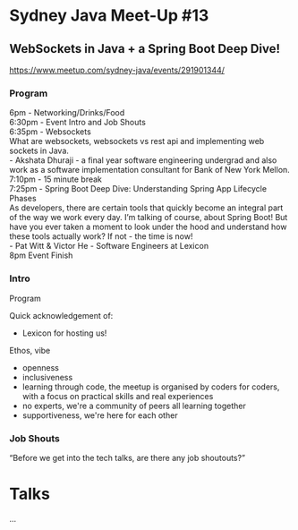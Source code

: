 # Sydney Java Meet-Up #13
## WebSockets in Java + a Spring Boot Deep Dive!
https://www.meetup.com/sydney-java/events/291901344/

### Program
6pm - Networking/Drinks/Food  
6:30pm - Event Intro and Job Shouts  
6:35pm - Websockets  
What are websockets, websockets vs rest api and implementing web sockets in Java.  
\- Akshata Dhuraji - a final year software engineering undergrad and also work as a software implementation consultant for Bank of New York Mellon.  
7:10pm - 15 minute break  
7:25pm - Spring Boot Deep Dive: Understanding Spring App Lifecycle Phases  
As developers, there are certain tools that quickly become an integral part of the way we work every day. I’m talking of course, about Spring Boot! But have you ever taken a moment to look under the hood and understand how these tools actually work? If not - the time is now!  
\- Pat Witt & Victor He - Software Engineers at Lexicon  
8pm Event Finish


### Intro
Program

Quick acknowledgement of:
* Lexicon for hosting us!

Ethos, vibe
* openness
* inclusiveness
* learning through code, the meetup is organised by coders for coders, with a focus on practical skills and real experiences
* no experts, we're a community of peers all learning together
* supportiveness, we're here for each other

### Job Shouts
“Before we get into the tech talks, are there any job shoutouts?”


# Talks
...
